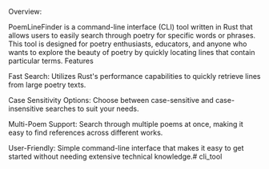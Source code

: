 Overview:

PoemLineFinder is a command-line interface (CLI) tool written in Rust that allows users to easily search through poetry for specific words or phrases. This tool is designed for poetry enthusiasts, educators, and anyone who wants to explore the beauty of poetry by quickly locating lines that contain particular terms.
Features

Fast Search: Utilizes Rust's performance capabilities to quickly retrieve lines from large poetry texts.

Case Sensitivity Options: Choose between case-sensitive and case-insensitive searches to suit your needs.

Multi-Poem Support: Search through multiple poems at once, making it easy to find references across different works.

User-Friendly: Simple command-line interface that makes it easy to get started without needing extensive technical knowledge.# cli_tool
